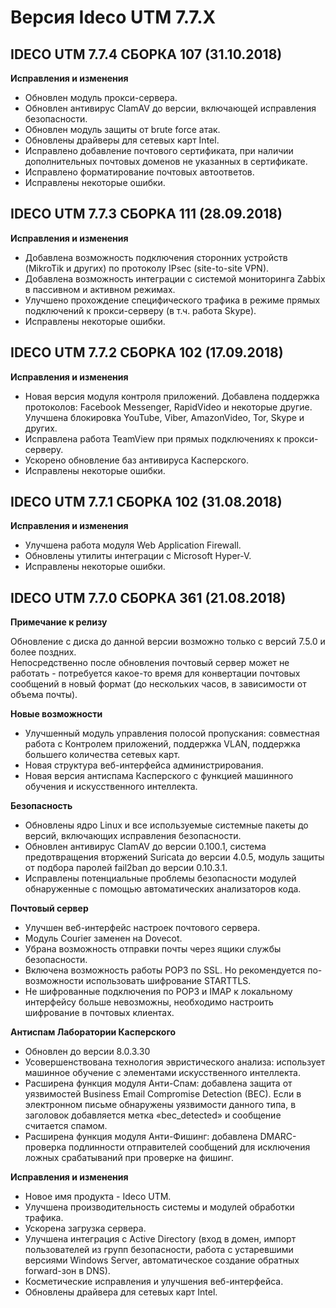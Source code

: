 # Версия Ideco UTM 7.7.X

## **IDECO UTM 7.7.4 СБОРКА 107 \(31.10.2018\)**

**Исправления и изменения**

* Обновлен модуль прокси-сервера.
* Обновлен антивирус ClamAV до версии, включающей исправления безопасности.
* Обновлен модуль защиты от brute force атак.
* Обновлены драйверы для сетевых карт Intel.
* Исправлено добавление почтового сертификата, при наличии дополнительных почтовых доменов не указанных в сертификате.
* Исправлено форматирование почтовых автоответов.
* Исправлены некоторые ошибки.

## **IDECO UTM 7.7.3 СБОРКА 111 \(28.09.2018\)**

**Исправления и изменения**

* Добавлена возможность подключения сторонних устройств \(MikroTik и других\) по протоколу IPsec \(site-to-site VPN\).
* Добавлена возможность интеграции с системой мониторинга Zabbix в пассивном и активном режимах.
* Улучшено прохождение специфического трафика в режиме прямых подключений к прокси-серверу \(в т.ч. работа Skype\).
* Исправлены некоторые ошибки.

## **IDECO UTM 7.7.2 СБОРКА 102 \(17.09.2018\)**

**Исправления и изменения**

* Новая версия модуля контроля приложений. Добавлена поддержка протоколов: Facebook Messenger, RapidVideo и некоторые другие. Улучшена блокировка YouTube, Viber, AmazonVideo, Tor, Skype и других.
* Исправлена работа TeamView при прямых подключениях к прокси-серверу.
* Ускорено обновление баз антивируса Касперского.
* Исправлены некоторые ошибки.

## **IDECO UTM 7.7.1 СБОРКА 102 \(31.08.2018\)**

**Исправления и изменения**

* Улучшена работа модуля Web Application Firewall.
* Обновлены утилиты интеграции с Microsoft Hyper-V.
* Исправлены некоторые ошибки.

## **IDECO UTM 7.7.0 СБОРКА 361 \(21.08.2018\)**

**Примечание к релизу**  
  
Обновление с диска до данной версии возможно только с версий 7.5.0 и более поздних.  
Непосредственно после обновления почтовый сервер может не работать - потребуется какое-то время для конвертации почтовых сообщений в новый формат \(до нескольких часов, в зависимости от объема почты\).  
  
**Новые возможности**

* Улучшенный модуль управления полосой пропускания: совместная работа с Контролем приложений, поддержка VLAN, поддержка большего количества сетевых карт.
* Новая структура веб-интерфейса администрирования.
* Новая версия антиспама Касперского с функцией машинного обучения и искусственного интеллекта.

**Безопасность**

* Обновлены ядро Linux и все используемые системные пакеты до версий, включающих исправления безопасности.
* Обновлен антивирус ClamAV до версии 0.100.1, система предотвращения вторжений Suricata до версии 4.0.5, модуль защиты от подбора паролей fail2ban до версии 0.10.3.1.
* Исправлены потенциальные проблемы безопасности модулей обнаруженные с помощью автоматических анализаторов кода.

**Почтовый сервер**

* Улучшен веб-интерфейс настроек почтового сервера.
* Модуль Courier заменен на Dovecot.
* Убрана возможность отправки почты через ящики службы безопасности.
* Включена возможность работы POP3 по SSL. Но рекомендуется по-возможности использовать шифрование STARTTLS.
* Не шифрованные подключения по POP3 и IMAP к локальному интерфейсу больше невозможны, необходимо настроить шифрование в почтовых клиентах.

**Антиспам Лаборатории Касперского**

* Обновлен до версии 8.0.3.30
* Усовершенствована технология эвристического анализа: использует машинное обучение с элементами искусственного интеллекта.
* Расширена функция модуля Анти-Спам: добавлена защита от уязвимостей Business Email Compromise Detection \(BEC\). Если в электронном письме обнаружены уязвимости данного типа, в заголовок добавляется метка «bec\_detected» и сообщение считается спамом.
* Расширена функция модуля Анти-Фишинг: добавлена DMARC-проверка подлинности отправителей сообщений для исключения ложных срабатываний при проверке на фишинг.

**Исправления и изменения**

* Новое имя продукта - Ideco UTM.
* Улучшена производительность системы и модулей обработки трафика.
* Ускорена загрузка сервера.
* Улучшена интеграция с Active Directory \(вход в домен, импорт пользователей из групп безопасности, работа с устаревшими версиями Windows Server, автоматическое создание обратных forward-зон в DNS\).
* Косметические исправления и улучшения веб-интерфейса.
* Обновлены драйвера для сетевых карт Intel.

